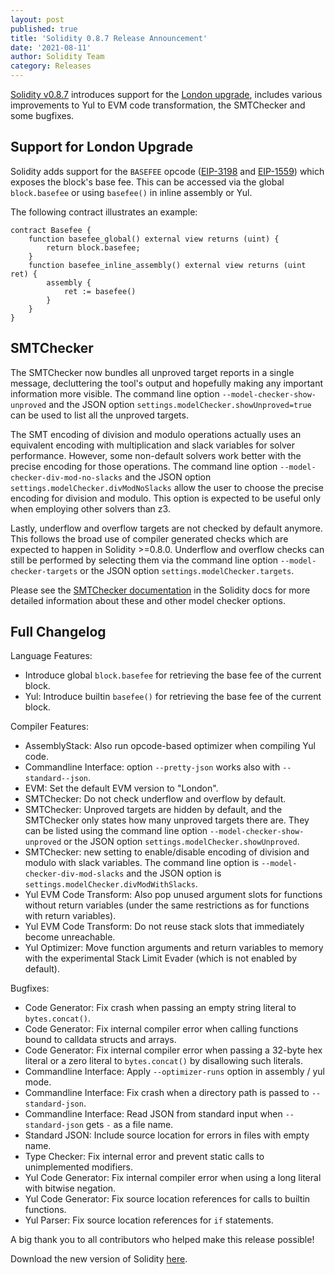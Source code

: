 ```yaml
---
layout: post
published: true
title: 'Solidity 0.8.7 Release Announcement'
date: '2021-08-11'
author: Solidity Team
category: Releases
---
```


[Solidity v0.8.7](https://github.com/ethereum/solidity/releases/tag/v0.8.7) introduces support for
the [London upgrade](https://blog.ethereum.org/2021/07/15/london-mainnet-announcement/), includes
various improvements to Yul to EVM code transformation, the SMTChecker and some bugfixes.

## Support for London Upgrade

Solidity adds support for the `BASEFEE` opcode ([EIP-3198](https://eips.ethereum.org/EIPS/eip-3198)
and [EIP-1559](https://eips.ethereum.org/EIPS/eip-1559)) which exposes the block's base fee. This
can be accessed via the global `block.basefee` or using `basefee()` in inline assembly or Yul.

The following contract illustrates an example:

```solidity
contract Basefee {
    function basefee_global() external view returns (uint) {
        return block.basefee;
    }
    function basefee_inline_assembly() external view returns (uint ret) {
        assembly {
            ret := basefee()
        }
    }
}
```

## SMTChecker

The SMTChecker now bundles all unproved target reports in a single message,
decluttering the tool's output and hopefully making any important information
more visible. The command line option ``--model-checker-show-unproved`` and the
JSON option ``settings.modelChecker.showUnproved=true`` can be used to list all
the unproved targets.

The SMT encoding of division and modulo operations actually uses an equivalent
encoding with multiplication and slack variables for solver performance.
However, some non-default solvers work better with the precise encoding for
those operations. The command line option ``--model-checker-div-mod-no-slacks``
and the JSON option ``settings.modelChecker.divModNoSlacks`` allow the user to
choose the precise encoding for division and modulo. This option is expected to
be useful only when employing other solvers than z3.

Lastly, underflow and overflow targets are not checked by default anymore.
This follows the broad use of compiler generated checks which are expected to
happen in Solidity >=0.8.0. Underflow and overflow checks can still be performed
by selecting them via the command line option ``--model-checker-targets`` or
the JSON option ``settings.modelChecker.targets``.

Please see the [SMTChecker documentation](https://docs.soliditylang.org/en/latest/smtchecker.html) in the Solidity docs for more detailed
information about these and other model checker options.

## Full Changelog

Language Features:
 * Introduce global ``block.basefee`` for retrieving the base fee of the current block.
 * Yul: Introduce builtin ``basefee()`` for retrieving the base fee of the current block.


Compiler Features:
 * AssemblyStack: Also run opcode-based optimizer when compiling Yul code.
 * Commandline Interface: option ``--pretty-json`` works also with ``--standard--json``.
 * EVM: Set the default EVM version to "London".
 * SMTChecker: Do not check underflow and overflow by default.
 * SMTChecker: Unproved targets are hidden by default, and the SMTChecker only states how many unproved targets there are. They can be listed using the command line option ``--model-checker-show-unproved`` or the JSON option ``settings.modelChecker.showUnproved``.
 * SMTChecker: new setting to enable/disable encoding of division and modulo with slack variables. The command line option is ``--model-checker-div-mod-slacks`` and the JSON option is ``settings.modelChecker.divModWithSlacks``.
 * Yul EVM Code Transform: Also pop unused argument slots for functions without return variables (under the same restrictions as for functions with return variables).
 * Yul EVM Code Transform: Do not reuse stack slots that immediately become unreachable.
 * Yul Optimizer: Move function arguments and return variables to memory with the experimental Stack Limit Evader (which is not enabled by default).


Bugfixes:
 * Code Generator: Fix crash when passing an empty string literal to ``bytes.concat()``.
 * Code Generator: Fix internal compiler error when calling functions bound to calldata structs and arrays.
 * Code Generator: Fix internal compiler error when passing a 32-byte hex literal or a zero literal to ``bytes.concat()`` by disallowing such literals.
 * Commandline Interface: Apply ``--optimizer-runs`` option in assembly / yul mode.
 * Commandline Interface: Fix crash when a directory path is passed to ``--standard-json``.
 * Commandline Interface: Read JSON from standard input when ``--standard-json`` gets ``-`` as a file name.
 * Standard JSON: Include source location for errors in files with empty name.
 * Type Checker: Fix internal error and prevent static calls to unimplemented modifiers.
 * Yul Code Generator: Fix internal compiler error when using a long literal with bitwise negation.
 * Yul Code Generator: Fix source location references for calls to builtin functions.
 * Yul Parser: Fix source location references for ``if`` statements.
 
 A big thank you to all contributors who helped make this release possible!

Download the new version of Solidity [here](https://github.com/ethereum/solidity/releases/tag/v0.8.7).
